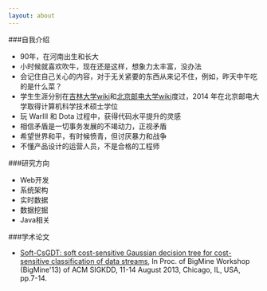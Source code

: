 ```yaml
---
layout: about
---
```


###自我介绍

* 90年，在河南出生和长大
* 小时候就喜欢吹牛，现在还是这样，想象力太丰富，没办法
* 会记住自己关心的内容，对于无关紧要的东西从来记不住，例如，昨天中午吃的是什么菜？
* 学生生涯分别在[吉林大学][吉林大学-百度][wiki][吉林大学]和[北京邮电大学][北京邮电大学-百度][wiki][北京邮电大学]度过，2014 年在北京邮电大学取得计算机科学技术硕士学位
* 玩 WarIII 和 Dota 过程中，获得代码水平提升的灵感
* 相信矛盾是一切事务发展的不竭动力，正视矛盾
* 希望世界和平，有时候愤青，但讨厌暴力和战争
* 不懂产品设计的运营人员，不是合格的工程师







###研究方向

* Web开发
* 系统架构
* 实时数据
* 数据挖掘
* Java相关


###学术论文

* [Soft-CsGDT: soft cost-sensitive Gaussian decision tree for cost-sensitive classification of data streams], In Proc. of BigMine Workshop (BigMine'13) of ACM SIGKDD, 11-14 August 2013, Chicago, IL, USA, pp.7-14. 





























[北京邮电大学]:		http://en.wikipedia.org/wiki/Beijing_University_of_Posts_and_Telecommunications
[吉林大学]:			http://en.wikipedia.org/wiki/Jilin_University

[北京邮电大学-百度]:		http://baike.baidu.com/view/3262.htm
[吉林大学-百度]:			http://baike.baidu.com/view/4124.htm

[Soft-CsGDT: soft cost-sensitive Gaussian decision tree for cost-sensitive classification of data streams]:			http://dl.acm.org/citation.cfm?id=2501223
[KDD 2013]:					http://www.kdd.org/kdd2013/


[DOI: 10.1145/2501221.2501223]:		http://dx.doi.org/10.1145/2501221.2501223
[微盘soft-csgdt]:					http://vdisk.weibo.com/s/Cbfky8Pvdfij5

